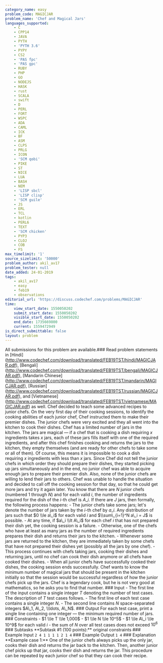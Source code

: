 ```yaml
---
category_name: easy
problem_code: MAGICJAR
problem_name: 'Chef and Magical Jars'
languages_supported:
    - C
    - CPP14
    - JAVA
    - PYTH
    - 'PYTH 3.6'
    - PYPY
    - CS2
    - 'PAS fpc'
    - 'PAS gpc'
    - RUBY
    - PHP
    - GO
    - NODEJS
    - HASK
    - rust
    - SCALA
    - swift
    - D
    - PERL
    - FORT
    - WSPC
    - ADA
    - CAML
    - ICK
    - BF
    - ASM
    - CLPS
    - PRLG
    - ICON
    - 'SCM qobi'
    - PIKE
    - ST
    - NICE
    - LUA
    - BASH
    - NEM
    - 'LISP sbcl'
    - 'LISP clisp'
    - 'SCM guile'
    - JS
    - ERL
    - TCL
    - kotlin
    - PERL6
    - TEXT
    - 'SCM chicken'
    - PYP3
    - CLOJ
    - COB
    - FS
max_timelimit: '1'
source_sizelimit: '50000'
problem_author: akil_av17
problem_tester: null
date_added: 24-01-2019
tags:
    - akil_av17
    - easy
    - feb19
    - observations
editorial_url: 'https://discuss.codechef.com/problems/MAGICJAR'
time:
    view_start_date: 1550050202
    submit_start_date: 1550050202
    visible_start_date: 1550050202
    end_date: 1735669800
    current: 1559472949
is_direct_submittable: false
layout: problem
---
```

All submissions for this problem are available.\### Read problem statements in \[Hindi\](http://www.codechef.com/download/translated/FEB19TST/hindi/MAGICJAR.pdf), \[Bengali\](http://www.codechef.com/download/translated/FEB19TST/bengali/MAGICJAR.pdf), \[Mandarin Chinese\](http://www.codechef.com/download/translated/FEB19TST/mandarin/MAGICJAR.pdf), \[Russian\](http://www.codechef.com/download/translated/FEB19TST/russian/MAGICJAR.pdf), and \[Vietnamese\](http://www.codechef.com/download/translated/FEB19TST/vietnamese/MAGICJAR.pdf) as well. Chef decided to teach some advanced recipes to junior chefs. On the very first day of their cooking sessions, to identify the cooking abilities of each junior chef, Chef instructed them to make their premier dishes. The junior chefs were very excited and they all went into the kitchen to cook their dishes. Chef has a limited number of jars in the kitchen. The jars are magical ― if a chef that is cooking a dish requiring $x$ ingredients takes $x$ jars, each of these jars fills itself with one of the required ingredients, and after this chef finishes cooking and returns the jars to the kitchen, they empty themselves (and are ready for other chefs to take some or all of them). Of course, this means it is impossible to cook a dish requiring $x$ ingredients with less than $x$ jars. Since Chef did not tell the junior chefs in which order they should prepare their dishes, they started picking up jars simultaneously and in the end, no junior chef was able to acquire enough jars to prepare their premier dish. Also, none of the junior chefs are willing to lend their jars to others. Chef was unable to handle the situation and decided to call off the cooking session for that day, so that he could get more jars and try it again later. You know that there are $N$ junior chefs (numbered $1$ through $N$) and for each valid $i$, the number of ingredients required for the dish of the $i$-th chef is $A\_i$. If there are $J$ jars, then formally, the following process happens: - The junior chefs take some jars; let's denote the number of jars taken by the $i$-th chef by $a\_i$. Any distribution of jars such that $0 \\le a\_i$ for each valid $i$ and $\\sum\_{i=1}^N a\_i = J$ is possible. - At any time, if $a\_i \\lt A\_i$ for each chef $i$ that has not prepared their dish yet, the cooking session is a failure. - Otherwise, one of the chefs who have at least as many jars as the number of required ingredients prepares their dish and returns their jars to the kitchen. - Whenever some jars are returned to the kitchen, they are immediately taken by some chefs that have not prepared their dishes yet (possibly all the jars by one chef). - This process continues with chefs taking jars, cooking their dishes and returning jars, until no chef can cook their dish anymore or all chefs have cooked their dishes. - When all junior chefs have successfully cooked their dishes, the cooking session ends successfully. Chef wants to know the minimum number of magical jars that should be present in the kitchen initially so that the session would be successful regardless of how the junior chefs pick up the jars. Chef is a legendary cook, but he is not very good at mathematics, so he asks you to find that number. ### Input - The first line of the input contains a single integer $T$ denoting the number of test cases. The description of $T$ test cases follows. - The first line of each test case contains a single integer $N$. - The second line contains $N$ space-separated integers $A\_1, A\_2, \\ldots, A\_N$. ### Output For each test case, print a single line containing one integer ― the minimum required number of jars. ### Constraints - $1 \\le T \\le 1,000$ - $1 \\le N \\le 10^5$ - $1 \\le A\_i \\le 10^9$ for each valid $i$ - the sum of $N$ over all test cases does not exceed $10^6$ ### Subtasks \*\*Subtask #1 (100 points):\*\* original constraints ### Example Input ``` 2 4 1 1 1 1 2 1 4 ``` ### Example Output ``` 1 4 ``` ### Explanation \*\*Example case 1:\*\* One of the junior chefs always picks up the only jar, cooks their dish and returns the jar back to the kitchen. Then, another junior chef picks up that jar, cooks their dish and returns the jar. This procedure can be repeated by each junior chef so that they can cook their recipe.
